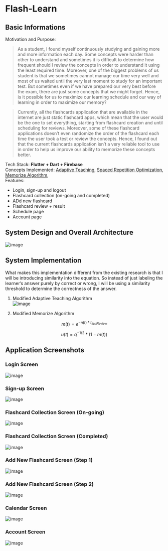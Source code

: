 # Flash-Learn

## Basic Informations
Motivation and Purpose:  
> As a student, I found myself continuously studying and gaining more and more
information each day. Some concepts were harder than other to understand and
sometimes it is difficult to determine how frequent should I review the concepts in order
to understand it using the least required time. Moreover, one of the biggest problems of
us student is that we sometimes cannot manage our time very well and most of us waited
until the very last moment to study for an important test. But sometimes even if we have
prepared our very best before the exam, there are just some concepts that we might
forget. Hence, is it possible for us to maximize our learning schedule and our way of
learning in order to maximize our memory?  

> Currently, all the flashcards application that are available in the internet are just
static flashcard apps, which mean that the user would be the one to set everything,
starting from flashcard creation and until scheduling for reviews. Moreover, some of
these flashcard applications doesn’t even randomize the order of the flashcard each time
the user took a test or review the concepts. Hence, I found out that the current flashcards
application isn’t a very reliable tool to use in order to help us improve our ability to
memorize these concepts better.

Tech Stack: **Flutter + Dart + Firebase**  
Concepts Implemented: [Adaptive Teaching](https://arxiv.org/pdf/1805.08322.pdf), [Spaced Repetition Optimization](https://www.pnas.org/doi/epdf/10.1073/pnas.1815156116), [Memorize Algorithm](https://github.com/Networks-Learning/Memorize),    
Features:
- Login, sign-up and logout
- Flashcard collection (on-going and completed)
- ADd new flashcard
- Flashcard review + result
- Schedule page
- Account page

## System Design and Overall Architecture
![image](https://user-images.githubusercontent.com/78072759/233538504-dec22be1-1a22-49c1-85d7-dc4eab5b63ed.png)

## System Implementation
What makes this implementation different from the existing research is that I
will be introducing similarity into the equation. So instead of just labeling the learner’s
answer purely by correct or wrong, I will be using a similarity threshold to determine
the correctness of the answer.

1. Modified Adaptive Teaching Algorithm  
![image](https://user-images.githubusercontent.com/78072759/233539185-f417bd49-bb89-4838-9bbf-b06e9b11e45a.png)

2. Modified Memorize Algorithm
```math
m(t) = e^{-n(t) * t_{lastReview}}
```
```math
u(t) = q^{-1/2} * (1 - m(t))
```

## Application Screenshots

### Login Screen
![image](https://user-images.githubusercontent.com/78072759/233540204-67b8da57-8740-422e-8e28-32c3cabbd245.png)

### Sign-up Screen
![image](https://user-images.githubusercontent.com/78072759/233540215-cf7f4917-74e9-41d0-a310-d0c0056d00c6.png)

### Flashcard Collection Screen (On-going)
![image](https://user-images.githubusercontent.com/78072759/233540230-78d6e6d3-ab9e-4530-ab3b-5bf49000449b.png)

### Flashcard Collection Screen (Completed)
![image](https://user-images.githubusercontent.com/78072759/233540665-363d9c3f-af54-44ec-8273-4e4e1508e493.png)

### Add New Flashcard Screen (Step 1)
![image](https://user-images.githubusercontent.com/78072759/233540261-25259b06-ca7d-4739-b600-16f3d214e65c.png)

### Add New Flashcard Screen (Step 2)
![image](https://user-images.githubusercontent.com/78072759/233540271-4213d20f-d865-492d-9587-52deef9acbf7.png)

### Calendar Screen
![image](https://user-images.githubusercontent.com/78072759/233540688-5498d121-1678-4cef-a966-1f1cbd3b5976.png)

### Account Screen
![image](https://user-images.githubusercontent.com/78072759/233540291-90ddaf96-8d44-425d-ba31-dd9c5b6ff456.png)
